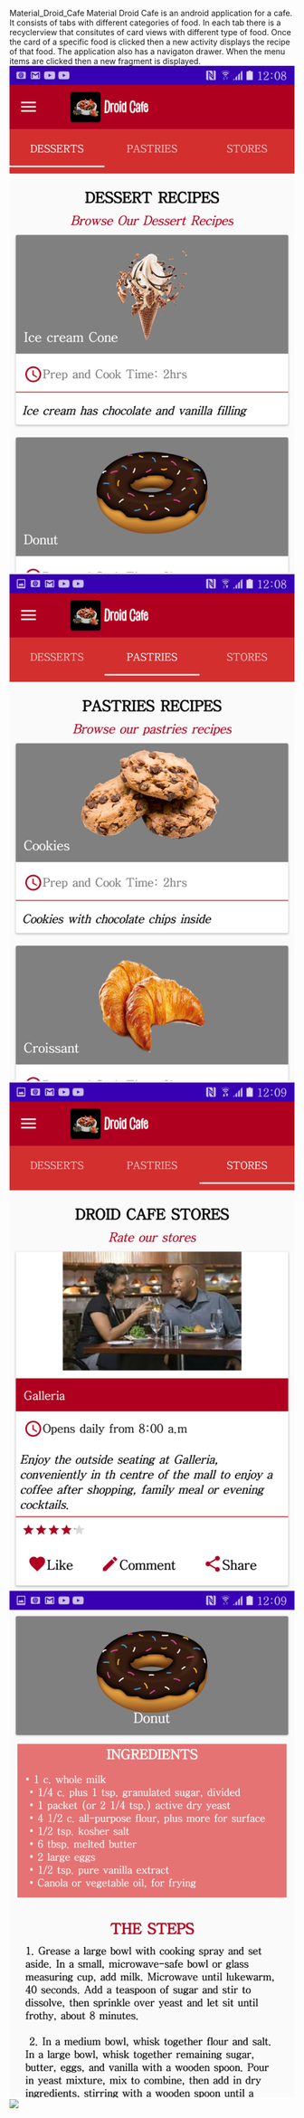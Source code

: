 Material_Droid_Cafe
Material Droid Cafe is an android application for a cafe. 
It consists of tabs with different categories of food. 
In each tab there is a recyclerview that consitutes of card views with different type of food. 
Once the card of a specific food is clicked then a new activity displays the recipe of that food. 
The application also has a navigaton drawer. When the menu items are clicked then a new fragment is displayed.
![](screenshots/droid1.png)
![](screenshots/droi.png)
![](screenshots/droid2.png)
![](screenshots/droid3.png)
![](screenshots/droid_drawer.png)
